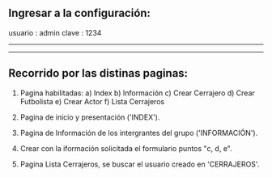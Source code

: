 Ingresar a la configuración:
-----------------------------
usuario : admin
clave : 1234

-----------------------------
-----------------------------

Recorrido por las distinas paginas:
------------------------------
1) Pagina habilitadas:
    a) Index
    b) Información
    c) Crear Cerrajero
    d) Crear Futbolista
    e) Crear Actor
    f) Lista Cerrajeros

2) Pagina de inicio y presentación ('INDEX').
2) Pagina de Información de los intergrantes del grupo ('INFORMACIÓN').
3) Crear con la iformación solicitada el formulario puntos "c, d, e".
4) Pagina Lista Cerrajeros, se buscar el usuario creado en 'CERRAJEROS'.



